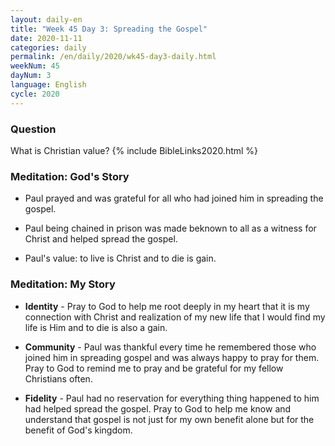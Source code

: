 ```yaml
---
layout: daily-en
title: "Week 45 Day 3: Spreading the Gospel"
date: 2020-11-11 
categories: daily
permalink: /en/daily/2020/wk45-day3-daily.html
weekNum: 45
dayNum: 3
language: English
cycle: 2020
---
```

### Question     
What is Christian value? 
{% include BibleLinks2020.html %} 

### Meditation: God's Story   
+ Paul prayed and was grateful for all who had joined him in spreading the gospel. 

+ Paul being chained in prison was made beknown to all as a witness for Christ and helped spread the gospel. 

+ Paul's value: to live is Christ and to die is gain. 

### Meditation: My Story   
+ **Identity** - Pray to God to help me root deeply in my heart that it is my connection with Christ and realization of my new life that I would find my life is Him and to die is also a gain. 

+ **Community** - Paul was thankful every time he remembered those who joined him in spreading gospel and was always happy to pray for them. Pray to God to remind me to pray and be grateful for my fellow Christians often. 

+ **Fidelity** - Paul had no reservation for everything thing happened to him had helped spread the gospel. Pray to God to help me know and understand that gospel is not just for my own benefit alone but for the benefit of God's kingdom. 
